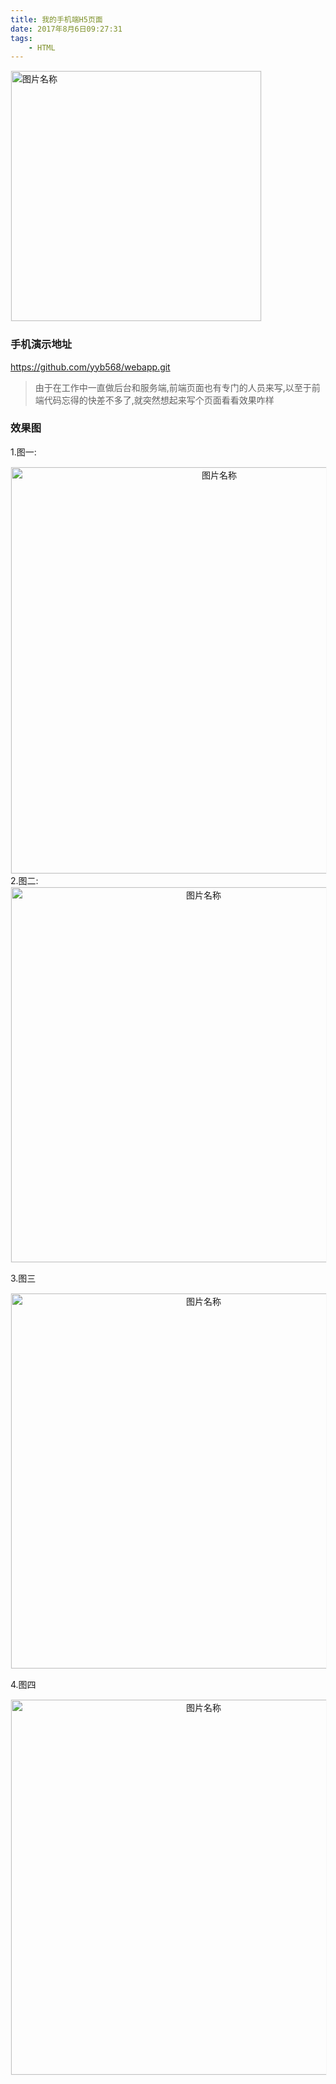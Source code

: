 ```yaml
---
title: 我的手机端H5页面
date: 2017年8月6日09:27:31
tags:
	- HTML
---
```


<img src="http://otbcgjn6c.bkt.clouddn.com/2017-07-31_131016.jpg"  width = "400" alt="图片名称" align=center style="border:1px solid  #F6F6F6"/>



### 手机演示地址

https://github.com/yyb568/webapp.git

> 由于在工作中一直做后台和服务端,前端页面也有专门的人员来写,以至于前端代码忘得的快差不多了,就突然想起来写个页面看看效果咋样

### 效果图
1.图一:

<div align=center >
<img src="http://otbcgjn6c.bkt.clouddn.com/%E5%BE%AE%E4%BF%A1%E5%9B%BE%E7%89%87_20170806094909.png"  height = "650" alt="图片名称" align=center style="border:1px solid  #F6F6F6"/>
</div>
2.图二:
<div align=center>
<img src="http://otbcgjn6c.bkt.clouddn.com/%E5%BE%AE%E4%BF%A1%E5%9B%BE%E7%89%87_20170806094914.png"  height = "600" alt="图片名称" align=center style="border:1px solid  #F6F6F6" />
</div>

3.图三
<div align=center>
<img src="http://otbcgjn6c.bkt.clouddn.com/%E5%BE%AE%E4%BF%A1%E5%9B%BE%E7%89%87_20170806094917.png
"  height = "600" alt="图片名称" align=center style="border:1px solid  #F6F6F6"/>
</div>

4.图四

<div align=center>
<img src="http://otbcgjn6c.bkt.clouddn.com/%E5%BE%AE%E4%BF%A1%E5%9B%BE%E7%89%87_20170806094920.png
"  height = "600" alt="图片名称" align=center style="border:1px solid  #F6F6F6"/>
</div>
